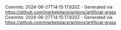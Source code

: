 Commits: 2024-06-27T14:15:17.820Z - Generated via https://github.com/marketplace/actions/artificial-grass
<br>
Commits: 2024-06-27T14:15:17.820Z - Generated via https://github.com/marketplace/actions/artificial-grass
<br>
